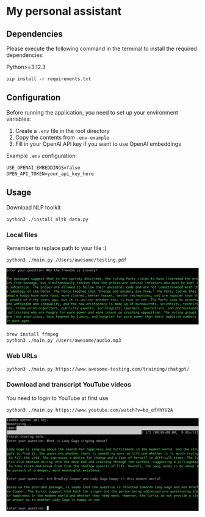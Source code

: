 # My personal assistant

## Dependencies

Please execute the following command in the terminal to install the required dependencies:

Python>=3.12.3

```shell
pip install -r requirements.txt
```

## Configuration

Before running the application, you need to set up your environment variables:

1. Create a `.env` file in the root directory
2. Copy the contents from `.env-example`
3. Fill in your OpenAI API key if you want to use OpenAI embeddings

Example `.env` configuration:
```
USE_OPENAI_EMBEDDINGS=false
OPEN_API_TOKEN=your_api_key_here
```

## Usage

Download NLP toolkit

```shell
python3 ./install_nltk_data.py
```

### Local files

Remember to replace path to your file :)

```shell
python3 ./main.py /Users/awesome/testing.pdf
```

![](1984.png)

```shell
brew install ffmpeg
python3 ./main.py /Users/awesome/audio.mp3
```

### Web URLs

```shell
python3 ./main.py https://www.awesome-testing.com/training/chatgpt/
```

### Download and transcript YouTube videos

You need to login to YouTube at first use

```shell
python3 ./main.py https://www.youtube.com/watch?v=bo_efYhYU2A
```

![](chat.png)